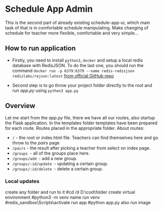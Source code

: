 # Schedule App Admin

This is the second part of already existing schedule-app-ui, which main task of that is in comfortable schedule manipulating. Make changing of schedule for teacher more flexible, comfortable and very simple...

## How to run application

- Firstly, you need to install `python3`, `docker` and setup a local redis database with RedisJSON. To do the last one, you should run the command `docker run -p 6379:6379 --name redis-redisjson redislabs/rejson:latest` [from official GitHub repo](https://github.com/RedisJSON/RedisJSON)

- Second step is to go throw your project folder directly to the root and run _app.py_ using `python3 app.py`

## Overview

Let me start from the _app.py_ file, there we have all our routes, also startup the Flask application. In the templates folder templates have been prepared for each route. Routes placed in the appropriate folder. About routes:

- `/` - the root or index.html file. Teachers can find themselves here and go throw to the _pairs_ page
- `/pairs` - the result after picking a teacher from select on index page.
- `/groups `- all of the groups place here.
- `/groups/add `- add a new group.
- `/groups/:id/update `- updating a certain group.
- `/groups/:id/delete `- delete a certain group.

### Local updates

create any folder and run to it
#cd /d D:\cod\folder
create virtual environment
#python3 -m venv name
run venv
#redis_sandbox\Scripts\activate
run app
#python app.py
also run image
